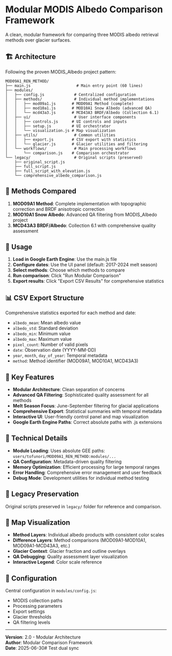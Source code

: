 # Modular MODIS Albedo Comparison Framework

A clean, modular framework for comparing three MODIS albedo retrieval methods over glacier surfaces.

## 🏗️ Architecture

Following the proven MODIS_Albedo project pattern:

```
MOD09A1_REN_METHOD/
├── main.js                    # Main entry point (60 lines)
├── modules/
│   ├── config.js             # Centralized configuration
│   ├── methods/              # Individual method implementations
│   │   ├── mod09a1.js       # MOD09A1 Method (complete)
│   │   ├── mod10a1.js       # MOD10A1 Snow Albedo (advanced QA)
│   │   └── mcd43a3.js       # MCD43A3 BRDF/Albedo (Collection 6.1)
│   ├── ui/                   # User interface components
│   │   ├── controls.js      # UI controls and inputs
│   │   ├── setup.js         # UI orchestrator
│   │   └── visualization.js # Map visualization
│   ├── utils/                # Common utilities
│   │   ├── export.js        # CSV export with statistics
│   │   └── glacier.js       # Glacier utilities and filtering
│   └── workflows/            # Main processing workflows
│       └── comparison.js    # Comparison orchestrator
└── legacy/                   # Original scripts (preserved)
    ├── original_script.js
    ├── full_script.js
    ├── full_script_with_elevation.js
    └── comprehensive_albedo_comparison.js
```

## 🔬 Methods Compared

1. **MOD09A1 Method**: Complete implementation with topographic correction and BRDF anisotropic correction
2. **MOD10A1 Snow Albedo**: Advanced QA filtering from MODIS_Albedo project  
3. **MCD43A3 BRDF/Albedo**: Collection 6.1 with comprehensive quality assessment

## 🚀 Usage

1. **Load in Google Earth Engine**: Use the main.js file
2. **Configure dates**: Use the UI panel (default: 2017-2024 melt season)
3. **Select methods**: Choose which methods to compare
4. **Run comparison**: Click "Run Modular Comparison"
5. **Export results**: Click "Export CSV Results" for comprehensive statistics

## 📊 CSV Export Structure

Comprehensive statistics exported for each method and date:
- `albedo_mean`: Mean albedo value
- `albedo_std`: Standard deviation
- `albedo_min`: Minimum value
- `albedo_max`: Maximum value  
- `pixel_count`: Number of valid pixels
- `date`: Observation date (YYYY-MM-DD)
- `year`, `month`, `day_of_year`: Temporal metadata
- `method`: Method identifier (MOD09A1, MOD10A1, MCD43A3)

## 🎯 Key Features

- **Modular Architecture**: Clean separation of concerns
- **Advanced QA Filtering**: Sophisticated quality assessment for all methods
- **Melt Season Focus**: June-September filtering for glacial applications
- **Comprehensive Export**: Statistical summaries with temporal metadata
- **Interactive UI**: User-friendly control panel and map visualization
- **Google Earth Engine Paths**: Correct absolute paths with .js extensions

## 🔧 Technical Details

- **Module Loading**: Uses absolute GEE paths: `users/tofunori/MOD09A1_REN_METHOD:modules/...`  
- **QA Configuration**: Metadata-driven quality filtering
- **Memory Optimization**: Efficient processing for large temporal ranges
- **Error Handling**: Comprehensive error management and user feedback
- **Debug Mode**: Development utilities for individual method testing

## 📁 Legacy Preservation

Original scripts preserved in `legacy/` folder for reference and comparison.

## 🎨 Map Visualization

- **Method Layers**: Individual albedo products with consistent color scales
- **Difference Layers**: Method comparisons (MOD09A1-MOD10A1, MOD09A1-MCD43A3, etc.)
- **Glacier Context**: Glacier fraction and outline overlays
- **QA Debugging**: Quality assessment layer visualization
- **Interactive Legend**: Color scale reference

## 💾 Configuration

Central configuration in `modules/config.js`:
- MODIS collection paths
- Processing parameters  
- Export settings
- Glacier thresholds
- QA filtering levels

---

**Version**: 2.0 - Modular Architecture  
**Author**: Modular Comparison Framework  
**Date**: 2025-06-30# Test dual sync
